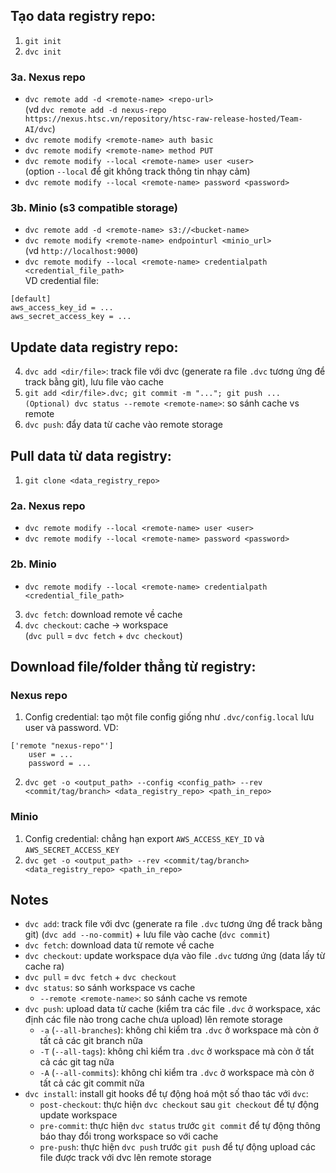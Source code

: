 ## Tạo data registry repo:
1. `git init`
2. `dvc init`

### 3a. Nexus repo
* `dvc remote add -d <remote-name> <repo-url>` \
(vd `dvc remote add -d nexus-repo https://nexus.htsc.vn/repository/htsc-raw-release-hosted/Team-AI/dvc`)
* `dvc remote modify <remote-name> auth basic`
* `dvc remote modify <remote-name> method PUT`
* `dvc remote modify --local <remote-name> user <user>` \
(option `--local` để git không track thông tin nhạy cảm)
* `dvc remote modify --local <remote-name> password <password>`
### 3b. Minio (s3 compatible storage)
* `dvc remote add -d <remote-name> s3://<bucket-name>`
* `dvc remote modify <remote-name> endpointurl <minio_url>` \
(vd `http://localhost:9000`)
* `dvc remote modify --local <remote-name> credentialpath <credential_file_path>` \
VD credential file:
```
[default]
aws_access_key_id = ...
aws_secret_access_key = ...
```

## Update data registry repo:
4. `dvc add <dir/file>`: track file với dvc (generate ra file `.dvc` tương ứng để track bằng git), lưu file vào cache
5. `git add <dir/file>.dvc; git commit -m "..."; git push ...` \
`(Optional) dvc status --remote <remote-name>`: so sánh cache vs remote
6. `dvc push`: đẩy data từ cache vào remote storage

## Pull data từ data registry:
1. `git clone <data_registry_repo>`
### 2a. Nexus repo
* `dvc remote modify --local <remote-name> user <user>`
* `dvc remote modify --local <remote-name> password <password>`
### 2b. Minio
* `dvc remote modify --local <remote-name> credentialpath <credential_file_path>`
3. `dvc fetch`: download remote về cache
4. `dvc checkout`: cache -> workspace \
(`dvc pull` = `dvc fetch` + `dvc checkout`)

## Download file/folder thẳng từ registry:
### Nexus repo
1. Config credential: tạo một file config giống như `.dvc/config.local` lưu user và password. VD:
```
['remote "nexus-repo"']
    user = ...
    password = ...
```
2. `dvc get -o <output_path> --config <config_path> --rev <commit/tag/branch> <data_registry_repo> <path_in_repo>`
### Minio
1. Config credential: chẳng hạn export `AWS_ACCESS_KEY_ID` và `AWS_SECRET_ACCESS_KEY`
2. `dvc get -o <output_path> --rev <commit/tag/branch> <data_registry_repo> <path_in_repo>`

## Notes
* `dvc add`: track file với dvc (generate ra file `.dvc` tương ứng để track bằng git) (`dvc add --no-commit`) + lưu file vào cache (`dvc commit`)
* `dvc fetch`: download data từ remote về cache
* `dvc checkout`: update workspace dựa vào file `.dvc` tương ứng (data lấy từ cache ra)
* `dvc pull` = `dvc fetch` + `dvc checkout`
* `dvc status`: so sánh workspace vs cache
    * `--remote <remote-name>`: so sánh cache vs remote
* `dvc push`: upload data từ cache (kiểm tra các file `.dvc` ở workspace, xác định các file nào trong cache chưa upload) lên remote storage 
    * `-a` (`--all-branches`): không chỉ kiểm tra `.dvc` ở workspace mà còn ở tất cả các git branch nữa
    * `-T` (`--all-tags`): không chỉ kiểm tra `.dvc` ở workspace mà còn ở tất cả các git tag nữa
    * `-A` (`--all-commits`): không chỉ kiểm tra `.dvc` ở workspace mà còn ở tất cả các git commit nữa
* `dvc install`: install git hooks để tự động hoá một số thao tác với `dvc`:
    * `post-checkout`: thực hiện `dvc checkout` sau `git checkout` để tự động update workspace
    * `pre-commit`: thực hiện `dvc status` trước `git commit` để tự động thông báo thay đổi trong workspace so với cache
    * `pre-push`: thực hiện `dvc push` trước `git push` để tự động upload các file được track với dvc lên remote storage